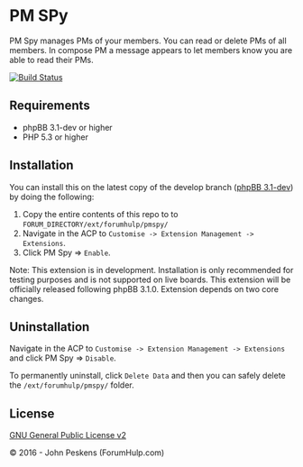 PM SPy
===========

PM Spy manages PMs of your members. You can read or delete PMs of all members. In compose PM a message appears to let members know you are able to read their PMs.

[![Build Status](https://travis-ci.org/ForumHulp/pmspy.svg?branch=master)](https://travis-ci.org/ForumHulp/pmspy)

## Requirements
* phpBB 3.1-dev or higher
* PHP 5.3 or higher

## Installation
You can install this on the latest copy of the develop branch ([phpBB 3.1-dev](https://github.com/phpbb/phpbb3)) by doing the following:

1. Copy the entire contents of this repo to to `FORUM_DIRECTORY/ext/forumhulp/pmspy/`
2. Navigate in the ACP to `Customise -> Extension Management -> Extensions`.
3. Click PM Spy => `Enable`.

Note: This extension is in development. Installation is only recommended for testing purposes and is not supported on live boards. This extension will be officially released following phpBB 3.1.0. Extension depends on two core changes.

## Uninstallation
Navigate in the ACP to `Customise -> Extension Management -> Extensions` and click PM Spy => `Disable`.

To permanently uninstall, click `Delete Data` and then you can safely delete the `/ext/forumhulp/pmspy/` folder.

## License
[GNU General Public License v2](http://opensource.org/licenses/GPL-2.0)

© 2016 - John Peskens (ForumHulp.com)